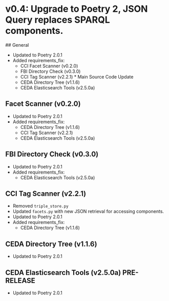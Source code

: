# v0.4: Upgrade to Poetry 2, JSON Query replaces SPARQL components.

## General
 - Updated to Poetry 2.0.1
 - Added requirements_fix:
   - CCI Facet Scanner (v0.2.0)
   - FBI Directory Check (v0.3.0)
   - CCI Tag Scanner (v2.2.1) * Main Source Code Update
   - CEDA Directory Tree (v1.1.6)
   - CEDA Elasticsearch Tools (v2.5.0a)

## Facet Scanner (v0.2.0)
 - Updated to Poetry 2.0.1
 - Added requirements_fix:
    - CEDA Directory Tree (v1.1.6)
    - CCI Tag Scanner (v2.2.1)
    - CEDA Elasticsearch Tools (v2.5.0a)

## FBI Directory Check (v0.3.0)
 - Updated to Poetry 2.0.1
 - Added requirements_fix:
    - CEDA Elasticsearch Tools (v2.5.0a)

## CCI Tag Scanner (v2.2.1)
 - Removed `triple_store.py`
 - Updated `facets.py` with new JSON retrieval for accessing components.
 - Updated to Poetry 2.0.1
 - Added requirements_fix:
    - CEDA Directory Tree (v1.1.6)

## CEDA Directory Tree (v1.1.6)
 - Updated to Poetry 2.0.1

## CEDA Elasticsearch Tools (v2.5.0a) PRE-RELEASE
 - Updated to Poetry 2.0.1





